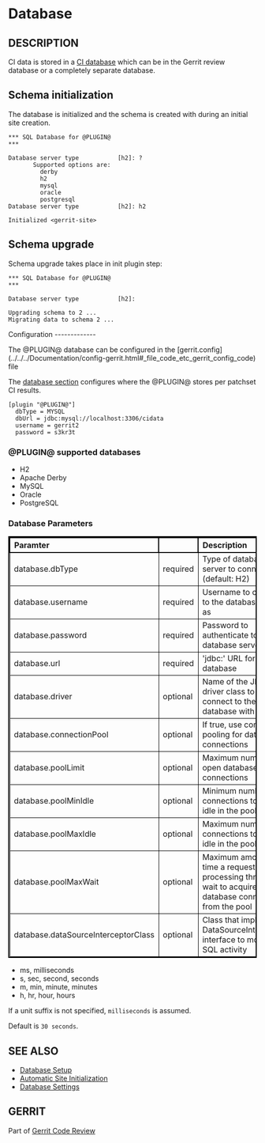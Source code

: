 <style>
  table{
      border-collapse: collapse;
      border-spacing: 0;
      border:2px solid #000000;
  }
  
  th{
      border:2px solid #000000;
  }
  
  td{
      border:1px solid #000000;
  }
</style>

Database
========

DESCRIPTION
-----------
CI data is stored in a [CI database](#supported-dbs) which can be in the Gerrit
review database or a completely separate database.
 

Schema initialization
---------------------

The database is initialized and the schema is created with during an initial
site creation.

```
*** SQL Database for @PLUGIN@
*** 

Database server type           [h2]: ?
       Supported options are:
         derby
         h2
         mysql
         oracle
         postgresql
Database server type           [h2]: h2

Initialized <gerrit-site>
```

Schema upgrade
--------------

Schema upgrade takes place in init plugin step:

```
*** SQL Database for @PLUGIN@
*** 

Database server type           [h2]: 

Upgrading schema to 2 ...
Migrating data to schema 2 ...
```

<a id="configure-db">
Configuration
-------------

The @PLUGIN@ database can be configured in the [gerrit.config]
(../../../Documentation/config-gerrit.html#_file_code_etc_gerrit_config_code)
file

The [database section](#database-params) configures where the @PLUGIN@ stores
per patchset CI results.

```
[plugin "@PLUGIN@"]
  dbType = MYSQL
  dbUrl = jdbc:mysql://localhost:3306/cidata
  username = gerrit2
  password = s3kr3t
```

### <a id="supported-dbs"> @PLUGIN@ supported databases
 * H2
 * Apache Derby
 * MySQL
 * Oracle
 * PostgreSQL

### <a id="database-params"> Database Parameters

|Paramter|    |Description|
|:-------|:---|:----------|
|database.dbType|required|Type of database server to connect to (default: H2)|
|database.username|required|Username to connect to the database server as|
|database.password|required|Password to authenticate to the database server with|
|database.url|required|'jdbc:' URL for the database|
|database.driver|optional|Name of the JDBC driver class to connect to the database with|
|database.connectionPool|optional|If true, use connection pooling for database connections|
|database.poolLimit|optional|Maximum number of open database connections|
|database.poolMinIdle|optional|Minimum number of connections to keep idle in the pool|
|database.poolMaxIdle|optional|Maximum number of connections to keep idle in the pool|
|database.poolMaxWait|optional|Maximum amount of time a request processing thread will wait to acquire a database connection from the pool|
|database.dataSourceInterceptorClass|optional|Class that implements DataSourceInterceptor interface to monitor SQL activity|

* ms, milliseconds
* s, sec, second, seconds
* m, min, minute, minutes
* h, hr, hour, hours

If a unit suffix is not specified, `milliseconds` is assumed.

Default is `30 seconds`.

SEE ALSO
--------

* [Database Setup](../../../Documentation/database-setup.html)
* [Automatic Site Initialization](../../../Documentation/config-auto-site-initialization.html)
* [Database Settings](../../../Documentation/config-gerrit.html#database)


GERRIT
------
Part of [Gerrit Code Review](../../../Documentation/index.html)
